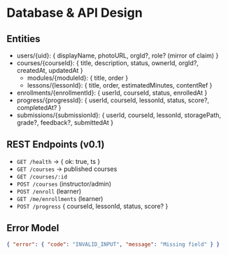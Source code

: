 # Database & API Design

## Entities
- users/{uid}: { displayName, photoURL, orgId?, role? (mirror of claim) }
- courses/{courseId}: { title, description, status, ownerId, orgId?, createdAt, updatedAt }
  - modules/{moduleId}: { title, order }
  - lessons/{lessonId}: { title, order, estimatedMinutes, contentRef }
- enrollments/{enrollmentId}: { userId, courseId, status, enrolledAt }
- progress/{progressId}: { userId, courseId, lessonId, status, score?, completedAt? }
- submissions/{submissionId}: { userId, courseId, lessonId, storagePath, grade?, feedback?, submittedAt }

## REST Endpoints (v0.1)
- `GET /health` → { ok: true, ts }
- `GET /courses` → published courses
- `GET /courses/:id`
- `POST /courses` (instructor/admin)
- `POST /enroll` (learner)
- `GET /me/enrollments` (learner)
- `POST /progress` { courseId, lessonId, status, score? }

## Error Model
```json
{ "error": { "code": "INVALID_INPUT", "message": "Missing field" } }
